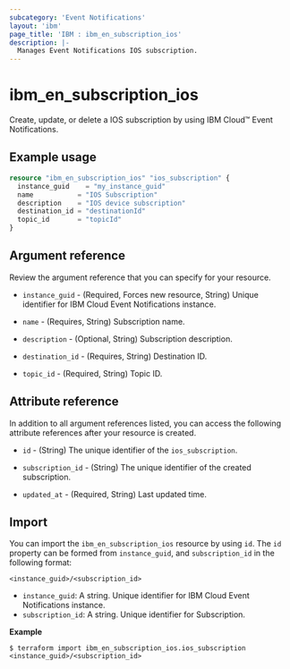 ```yaml
---
subcategory: 'Event Notifications'
layout: 'ibm'
page_title: 'IBM : ibm_en_subscription_ios'
description: |-
  Manages Event Notifications IOS subscription.
---
```


# ibm_en_subscription_ios

Create, update, or delete a IOS subscription by using IBM Cloud™ Event Notifications.

## Example usage

```terraform
resource "ibm_en_subscription_ios" "ios_subscription" {
  instance_guid    = "my_instance_guid"
  name           = "IOS Subscription"
  description    = "IOS device subscription"
  destination_id = "destinationId"
  topic_id       = "topicId"
}
```

## Argument reference

Review the argument reference that you can specify for your resource.

- `instance_guid` - (Required, Forces new resource, String) Unique identifier for IBM Cloud Event Notifications instance.

- `name` - (Requires, String) Subscription name.

- `description` - (Optional, String) Subscription description.

- `destination_id` - (Requires, String) Destination ID.

- `topic_id` - (Required, String) Topic ID.

## Attribute reference

In addition to all argument references listed, you can access the following attribute references after your resource is created.

- `id` - (String) The unique identifier of the `ios_subscription`.

- `subscription_id` - (String) The unique identifier of the created subscription.

- `updated_at` - (Required, String) Last updated time.

## Import

You can import the `ibm_en_subscription_ios` resource by using `id`.
The `id` property can be formed from `instance_guid`, and `subscription_id` in the following format:

```
<instance_guid>/<subscription_id>
```

- `instance_guid`: A string. Unique identifier for IBM Cloud Event Notifications instance.
- `subscription_id`: A string. Unique identifier for Subscription.

**Example**

```
$ terraform import ibm_en_subscription_ios.ios_subscription <instance_guid>/<subscription_id>
```
